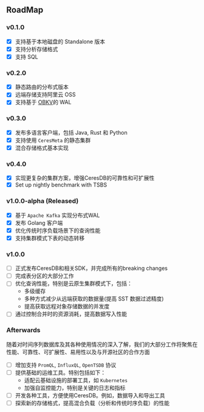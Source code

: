 ## RoadMap
### v0.1.0
- [x] 支持基于本地磁盘的 Standalone 版本
- [x] 支持分析存储格式
- [x] 支持 SQL

### v0.2.0
- [x] 静态路由的分布式版本
- [x] 远端存储支持阿里云 OSS
- [x] 支持基于 [OBKV](https://github.com/oceanbase/oceanbase)的 WAL

### v0.3.0
- [x] 发布多语言客户端，包括 Java, Rust 和 Python
- [x] 支持使用 `CeresMeta` 的静态集群
- [x] 混合存储格式基本实现

### v0.4.0
- [x] 实现更复杂的集群方案，增强CeresDB的可靠性和可扩展性
- [x] Set up nightly benchmark with TSBS

### v1.0.0-alpha (Released)
- [x] 基于 `Apache Kafka` 实现分布式WAL
- [x] 发布 Golang 客户端
- [x] 优化传统时序负载场景下的查询性能
- [x] 支持集群模式下表的动态转移

### v1.0.0
- [ ] 正式发布CeresDB和相关SDK，并完成所有的breaking changes
- [ ] 完成表分区的大部分工作
- [ ] 优化查询性能，特别是云原生集群模式下，包括：
    - 多级缓存
    - 多种方式减少从远端获取的数据量(提高 SST 数据过滤精度)
    - 提高获取远程对象存储数据的并发度
- [ ] 通过控制合并时的资源消耗，提高数据写入性能

### Afterwards
随着对时间序列数据库及其各种使用情况的深入了解，我们的大部分工作将聚焦在性能、可靠性、可扩展性、易用性以及与开源社区的合作方面
- [ ] 增加支持 `PromQL`, `InfluxQL`, `OpenTSDB` 协议
- [ ] 提供基础的运维工具。特别包括如下：
    - 适配云基础设施的部署工具，如 `Kubernetes`
    - 加强自监控能力，特别是关键的日志和指标
- [ ] 开发各种工具，方便使用CeresDB。例如，数据导入和导出工具
- [ ] 探索新的存储格式，提高混合负载（分析和传统时序负载）的性能
